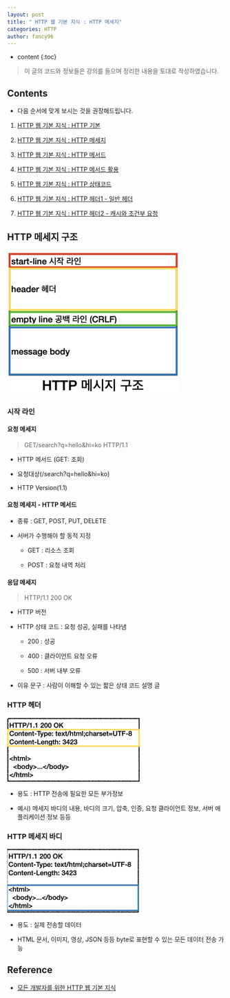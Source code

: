```yaml
---
layout: post
title: " HTTP 웹 기본 지식 : HTTP 메세지"
categories: HTTP
author: fancy96
---
```

* content
{:toc}

> 이 글의 코드와 정보들은 강의를 들으며 정리한 내용을 토대로 작성하였습니다.

## Contents

* 다음 순서에 맞게 보시는 것을 권장해드립니다.

1. [HTTP 웹 기본 지식 : HTTP 기본](https://devfancy.github.io/HTTP-1-Basic/)

2. [HTTP 웹 기본 지식 : HTTP 메세지](https://devfancy.github.io/HTTP-2-Basic/)

3. [HTTP 웹 기본 지식 : HTTP 메서드](https://devfancy.github.io/HTTP-3-Method/)

4. [HTTP 웹 기본 지식 : HTTP 메서드 활용](https://devfancy.github.io/HTTP-4-Method-Application/)

5. [HTTP 웹 기본 지식 : HTTP 상태코드](https://devfancy.github.io/HTTP-5-Status-Code/)

6. [HTTP 웹 기본 지식 : HTTP 헤더1 - 일반 헤더](https://devfancy.github.io/HTTP-6-Header1/)

7. [HTTP 웹 기본 지식 : HTTP 헤더2 - 캐시와 조건부 요청](https://devfancy.github.io/HTTP-7-Header2/)


## HTTP 메세지 구조

![](/assets/img/http/http-2-basic-1.png)

### 시작 라인

#### 요청 메세지

> GET/search?q=hello&hi=ko HTTP/1.1

* HTTP 메서드 (GET: 조회)

* 요청대상(/search?q=hello&hi=ko)

* HTTP Version(1.1)

#### 요청 메세지 - HTTP 메서드

* 종류 : GET, POST, PUT, DELETE

* 서버가 수행해야 할 동적 지정

    * GET : 리소스 조회

    * POST : 요청 내역 처리

#### 응답 메세지

> HTTP/1.1 200 OK

* HTTP 버전

* HTTP 상태 코드 : 요청 성공, 실패를 나타냄

    * 200 : 성공

    * 400 : 클라이언트 요청 오류

    * 500 : 서버 내부 오류

* 이유 문구 : 사람이 이해할 수 있는 짧은 상태 코드 설명 글

### HTTP 헤더

![](/assets/img/http/http-2-basic-2.png)

* 용도 : HTTP 전송에 필요한 모든 부가정보

* 예시) 메세지 바디의 내용, 바디의 크기, 압축, 인증, 요청 클라이언트 정보, 서버 애플리케이션 정보 등등

### HTTP 메세지 바디

![](/assets/img/http/http-2-basic-3.png)

* 용도 : 실제 전송할 데이터

* HTML 문서, 이미지, 영상, JSON 등등 byte로 표현할 수 있는 모든 데이터 전송 가능

## Reference

* [모든 개발자를 위한 HTTP 웹 기본 지식](https://www.inflearn.com/course/http-%EC%9B%B9-%EB%84%A4%ED%8A%B8%EC%9B%8C%ED%81%AC/dashboard)
